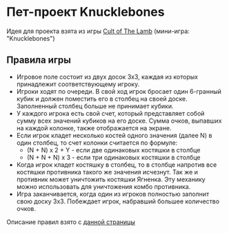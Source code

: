 # Пет-проект Knucklebones

Идея для проекта взята из игры [Cult of The Lamb](https://ru.wikipedia.org/wiki/Cult_of_the_Lamb) (мини-игра: "Knucklebones")

## Правила игры

- Игровое поле состоит из двух досок 3х3, каждая из которых принадлежит соответствующему игроку.
- Игроки ходят по очереди. В свой ход игрок бросает один 6-гранный кубик и должен поместить его в столбец на своей доске. Заполненный столбец больше не принимает кубики.
- У каждого игрока есть свой счет, который представляет собой сумму всех значений кубиков на его доске. Сумма очков, выпавших на каждой колонке, также отображается на экране.
- Если игрок кладет несколько костей одного значения (далее N) в один столбец, то счет колонки считается по формуле:<br />
  - (N + N) x 2 + Y - если две одинаковых костяшки в столбце<br />
  - (N + N + N) x 3 - если три одинаковых костяшки в столбце<br />
- Когда игрок кладет костяшку в столбец, то в столбце напротив все костяшки противника такого же значения исчезнут. Так же и противник может уничтожить костяшки Ягненка. Эту механику можно использовать для уничтожения комбо противника.
- Игра заканчивается, когда один из игроков полностью заполнит свою доску 3x3. Побеждает игрок, набравший большее количество очков.

Описание правил взято с [данной страницы](https://cult-of-the-lamb.fandom.com/ru/wiki/Игра_в_кости)
